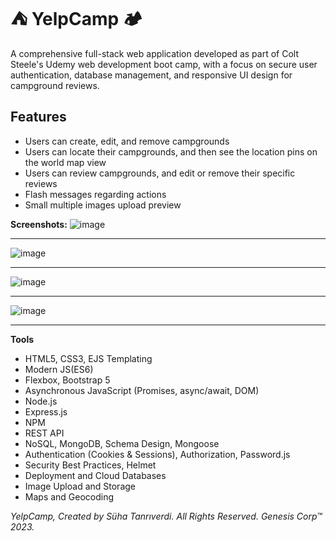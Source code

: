# ⛺ YelpCamp 🏕️

A comprehensive full-stack web application developed as part of Colt Steele's Udemy web development boot camp, with a focus on secure user authentication, database management, and responsive UI design for campground reviews.

## Features
- Users can create, edit, and remove campgrounds
- Users can locate their campgrounds, and then see the location pins on the world map view
- Users can review campgrounds, and edit or remove their specific reviews
- Flash messages regarding actions
- Small multiple images upload preview

**Screenshots:**
![image](https://github.com/shtanriverdi/YelpCamp/assets/36234545/d13da440-d550-4fc9-82a9-43a0065b5cc1)

<hr>

![image](https://github.com/shtanriverdi/YelpCamp/assets/36234545/bbcf8bc4-f141-4328-91b6-c6330e2509c4)

<hr>

![image](https://github.com/shtanriverdi/YelpCamp/assets/36234545/ddda97da-e102-4b3e-85f7-1912e178fbcf)

<hr
  
![image](https://github.com/shtanriverdi/YelpCamp/assets/36234545/0656959f-70c0-4405-b739-f47a57a89bcb)

<hr>

**Tools** 
- HTML5, CSS3, EJS Templating
- Modern JS(ES6)
- Flexbox, Bootstrap 5
- Asynchronous JavaScript (Promises, async/await, DOM)
- Node.js
- Express.js
- NPM
- REST API
- NoSQL, MongoDB, Schema Design, Mongoose
- Authentication (Cookies & Sessions), Authorization, Password.js
- Security Best Practices, Helmet
- Deployment and Cloud Databases
- Image Upload and Storage
- Maps and Geocoding


*YelpCamp, Created by Süha Tanrıverdi.*
*All Rights Reserved. Genesis Corp™ 2023.*

